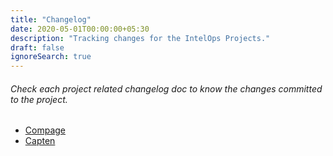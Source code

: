 ```yaml
---
title: "Changelog"
date: 2020-05-01T00:00:00+05:30
description: "Tracking changes for the IntelOps Projects."
draft: false
ignoreSearch: true
---
```


###### Check each project related changelog doc to know the changes committed to the project.

- [Compage](compage/1.0.1/compage-project-changelog/)
- [Capten](capten/1.0.1/capten-project-changelog/)
